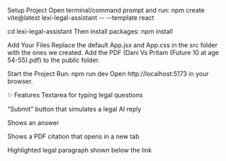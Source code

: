 Setup Project
Open terminal/command prompt and run:
npm create vite@latest lexi-legal-assistant -- --template react

cd lexi-legal-assistant
Then install packages:
npm install

Add Your Files
Replace the default App.jsx and App.css in the src folder with the ones we created.
Add the PDF (Dani Vs Pritam (Future 10 at age 54-55).pdf) to the public folder.

Start the Project
Run:
npm run dev
Open http://localhost:5173 in your browser.

✨ Features
Textarea for typing legal questions

“Submit” button that simulates a legal AI reply

Shows an answer

Shows a PDF citation that opens in a new tab

Highlighted legal paragraph shown below the link



